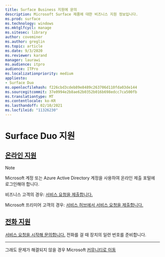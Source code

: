 ```yaml
---
title: Surface Business 지원에 문의
description: Microsoft Surface 제품에 대한 비즈니스 지원 정보입니다.
ms.prod: surface
ms.technology: windows
ms.mktglfcycl: manage
ms.sitesec: library
author: coveminer
ms.author: greglin
ms.topic: article
ms.date: 9/3/2020
ms.reviewer: karand
manager: laurawi
ms.audience: itpro
audience: ITPro
ms.localizationpriority: medium
appliesto:
- Surface Duo
ms.openlocfilehash: f226cbd3cdeb89e8489c263706d110fda03de144
ms.sourcegitcommit: 37e0994e2b8ae62b0352b016b698edcc7ca500fb
ms.translationtype: MT
ms.contentlocale: ko-KR
ms.lasthandoff: 02/10/2021
ms.locfileid: "11326230"
---
```

# Surface Duo 지원

## [온라인 지원](#tab/online)

> [!NOTE]
> Microsoft 계정 또는 Azure Active Directory 계정을 사용하여 온라인 제출 포털에 로그인해야 합니다.  

비즈니스 고객의 경우: [서비스 요청을 제출합니다.](https://support.serviceshub.microsoft.com/supportforbusiness/create?sapId=027a1b03-3e0f-1766-fb9f-ab2d48228af9&hidden=false) 

Microsoft 프리미어 고객의 경우: [서비스 허브에서 서비스 요청을 제출합니다.](https://serviceshub.microsoft.com/support/contactsupport) 

 
## [전화 지원](#tab/phone)

[서비스 요청을 시작해 문의합니다.](https://support.microsoft.com/help/4051701/global-customer-service-phone-numbers) 전화를 걸 때 장치의 일련 번호를 준비합니다. 

---

그래도 문제가 해결되지 않을 경우 Microsoft [커뮤니티로 이동](https://answers.microsoft.com/)